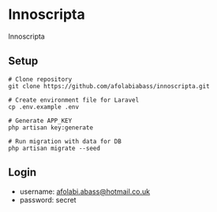 # Innoscripta
Innoscripta

## Setup
```
# Clone repository
git clone https://github.com/afolabiabass/innoscripta.git

# Create environment file for Laravel
cp .env.example .env

# Generate APP_KEY
php artisan key:generate

# Run migration with data for DB
php artisan migrate --seed
```
## Login
- username: afolabi.abass@hotmail.co.uk
- password: secret
